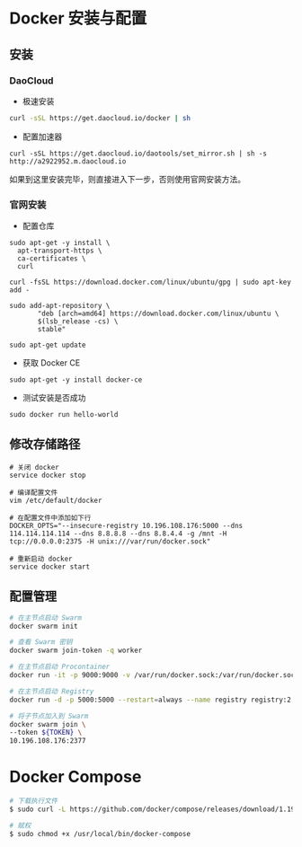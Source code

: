 # Docker 安装与配置

## 安装

### DaoCloud

- 极速安装

```sh
curl -sSL https://get.daocloud.io/docker | sh
```

- 配置加速器

```
curl -sSL https://get.daocloud.io/daotools/set_mirror.sh | sh -s http://a2922952.m.daocloud.io
```

如果到这里安装完毕，则直接进入下一步，否则使用官网安装方法。

### 官网安装

- 配置仓库

```
sudo apt-get -y install \
  apt-transport-https \
  ca-certificates \
  curl

curl -fsSL https://download.docker.com/linux/ubuntu/gpg | sudo apt-key add -

sudo add-apt-repository \
       "deb [arch=amd64] https://download.docker.com/linux/ubuntu \
       $(lsb_release -cs) \
       stable"

sudo apt-get update
```

- 获取 Docker CE

```
sudo apt-get -y install docker-ce
```

- 测试安装是否成功

```
sudo docker run hello-world
```

## 修改存储路径

```
# 关闭 docker
service docker stop

# 编译配置文件
vim /etc/default/docker

# 在配置文件中添加如下行
DOCKER_OPTS="--insecure-registry 10.196.108.176:5000 --dns 114.114.114.114 --dns 8.8.8.8 --dns 8.8.4.4 -g /mnt -H tcp://0.0.0.0:2375 -H unix:///var/run/docker.sock"

# 重新启动 docker
service docker start
```

## 配置管理

```sh
# 在主节点启动 Swarm
docker swarm init

# 查看 Swarm 密钥
docker swarm join-token -q worker

# 在主节点启动 Procontainer
docker run -it -p 9000:9000 -v /var/run/docker.sock:/var/run/docker.sock portainer/portainer

# 在主节点启动 Registry
docker run -d -p 5000:5000 --restart=always --name registry registry:2

# 将子节点加入到 Swarm
docker swarm join \
--token ${TOKEN} \
10.196.108.176:2377
```

# Docker Compose

```sh
# 下载执行文件
$ sudo curl -L https://github.com/docker/compose/releases/download/1.19.0/docker-compose-`uname -s`-`uname -m` -o /usr/local/bin/docker-compose

# 赋权
$ sudo chmod +x /usr/local/bin/docker-compose
```
